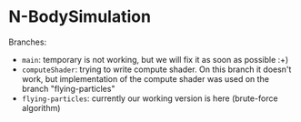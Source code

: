 # N-BodySimulation
Branches:
- ```main```: temporary is not working, but we will fix it as soon as possible :+)
- ```computeShader```: trying to write compute shader. On this branch it doesn't work, but implementation of the compute shader was used on the branch "flying-particles"
- ```flying-particles```: currently our working version is here (brute-force algorithm)
